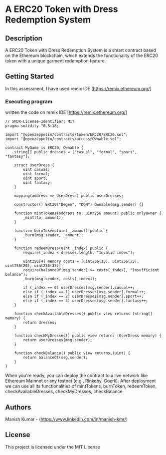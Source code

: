 # A ERC20 Token with Dress Redemption System

## Description

 A ERC20 Token with Dress Redemption System is a smart contract based on the Ethereum blockchain, which extends the functionality of the ERC20 token with a unique garment redemption feature.

## Getting Started

In this assessment, I have used remix IDE [https://remix.ethereum.org/]

### Executing program
written the code on remix IDE [https://remix.ethereum.org/]

```
// SPDX-License-Identifier: MIT
pragma solidity ^0.8.18;

import "@openzeppelin/contracts/token/ERC20/ERC20.sol";
import "@openzeppelin/contracts/access/Ownable.sol";

contract MyGame is ERC20, Ownable {
    string[] public dresses = ["casual", "formal", "sport", "fantasy"];

    struct UserDress {
        uint casual;
        uint formal;
        uint sport;
        uint fantasy;
    }
    
    mapping(address => UserDress) public userDresses;

    constructor() ERC20("Degen", "DGN") Ownable(msg.sender) {}

    function mintTokens(address to, uint256 amount) public onlyOwner {
        _mint(to, amount);
    }

    function burnTokens(uint _amount) public {
        _burn(msg.sender, _amount);
    }

    function redeemDress(uint _index) public {
        require(_index < dresses.length, "Invalid index");
        
        uint256[4] memory costs = [uint256(15), uint256(25), uint256(20), uint256(35)];
        require(balanceOf(msg.sender) >= costs[_index], "Insufficient balance");
        _burn(msg.sender, costs[_index]);
        
        if (_index == 0) userDresses[msg.sender].casual++;
        else if (_index == 1) userDresses[msg.sender].formal++;
        else if (_index == 2) userDresses[msg.sender].sport++;
        else if (_index == 3) userDresses[msg.sender].fantasy++;
    }

    function checkAvailableDresses() public view returns (string[] memory) {
        return dresses;
    }

    function checkMyDresses() public view returns (UserDress memory) {
        return userDresses[msg.sender];
    }
    
    function checkBalance() public view returns (uint) {
        return balanceOf(msg.sender);
    }
}
```
When you're ready, you can deploy the contract to a live network like Ethereum Mainnet or any testnet (e.g., Rinkeby, Goerli). 
After deployment we can use all its functionalities of mintTokens, burnToken, redeemToken, checkAvailableDresses, checkMyDresses, checkBalance

## Authors

Manish Kumar - (https://www.linkedin.com/in/manish-kmr/)

## License

This project is licensed under the MIT License
